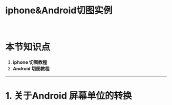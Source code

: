 # iphone&Android切图实例

<br />

# 本节知识点
1. **iphone 切图教程**
2. **Android 切图教程**

---



# 1. 关于Android 屏幕单位的转换

